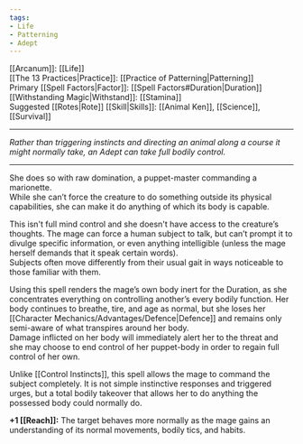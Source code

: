 ```yaml
---
tags:
- Life
- Patterning
- Adept
---
```


[[Arcanum]]: [[Life]]\
[[The 13 Practices|Practice]]: [[Practice of Patterning|Patterning]]\
Primary [[Spell Factors|Factor]]: [[Spell Factors#Duration|Duration]]\
[[Withstanding Magic|Withstand]]: [[Stamina]]\
Suggested [[Rotes|Rote]] [[Skill|Skills]]: [[Animal Ken]], [[Science]], [[Survival]]

---

_Rather than triggering instincts and directing an animal along a course it might normally take, an Adept can take full bodily control._

---

She does so with raw domination, a puppet-master commanding a marionette.\
While she can’t force the creature to do something outside its physical capabilities, she can make it do anything of which its body is capable.

This isn't full mind control and she doesn't have access to the creature’s thoughts. The mage can force a human subject to talk, but can’t prompt it to divulge specific information, or even anything intelligible (unless the mage herself demands that it speak certain words).\
Subjects often move differently from their usual gait in ways noticeable to those familiar with them.

Using this spell renders the mage’s own body inert for the Duration, as she concentrates everything on controlling another’s every bodily function. Her body continues to breathe, tire, and age as normal, but she loses her [[Character Mechanics/Advantages/Defence|Defence]] and remains only semi-aware of what transpires around her body.\
Damage inflicted on her body will immediately alert her to the threat and she may choose to end control of her puppet-body in order to regain full control of her own.

Unlike [[Control Instincts]], this spell allows the mage to command the subject completely. It is not simple instinctive responses and triggered urges, but a total bodily takeover that allows her to do anything the possessed body could normally do.

**+1 [[Reach]]:** The target behaves more normally as the mage gains an understanding of its normal movements, bodily tics, and habits.